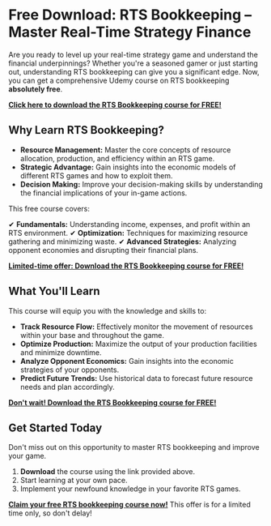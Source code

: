 # Free Download: RTS Bookkeeping – Master Real-Time Strategy Finance

Are you ready to level up your real-time strategy game and understand the financial underpinnings? Whether you're a seasoned gamer or just starting out, understanding RTS bookkeeping can give you a significant edge. Now, you can get a comprehensive Udemy course on RTS bookkeeping **absolutely free**.

[**Click here to download the RTS Bookkeeping course for FREE!**](https://udemywork.com/rts-bookkeeping)

## Why Learn RTS Bookkeeping?

*   **Resource Management:** Master the core concepts of resource allocation, production, and efficiency within an RTS game.
*   **Strategic Advantage:** Gain insights into the economic models of different RTS games and how to exploit them.
*   **Decision Making:** Improve your decision-making skills by understanding the financial implications of your in-game actions.

This free course covers:

✔ **Fundamentals:** Understanding income, expenses, and profit within an RTS environment.
✔ **Optimization:** Techniques for maximizing resource gathering and minimizing waste.
✔ **Advanced Strategies:** Analyzing opponent economies and disrupting their financial plans.

[**Limited-time offer: Download the RTS Bookkeeping course for FREE!**](https://udemywork.com/rts-bookkeeping)

## What You'll Learn

This course will equip you with the knowledge and skills to:

*   **Track Resource Flow:** Effectively monitor the movement of resources within your base and throughout the game.
*   **Optimize Production:** Maximize the output of your production facilities and minimize downtime.
*   **Analyze Opponent Economics:** Gain insights into the economic strategies of your opponents.
*   **Predict Future Trends:** Use historical data to forecast future resource needs and plan accordingly.

[**Don't wait! Download the RTS Bookkeeping course for FREE!**](https://udemywork.com/rts-bookkeeping)

## Get Started Today

Don't miss out on this opportunity to master RTS bookkeeping and improve your game.

1.  **Download** the course using the link provided above.
2.  Start learning at your own pace.
3.  Implement your newfound knowledge in your favorite RTS games.

**[Claim your free RTS bookkeeping course now!](https://udemywork.com/rts-bookkeeping)** This offer is for a limited time only, so don't delay!
